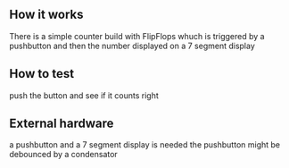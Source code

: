 <!---

This file is used to generate your project datasheet. Please fill in the information below and delete any unused
sections.

You can also include images in this folder and reference them in the markdown. Each image must be less than
512 kb in size, and the combined size of all images must be less than 1 MB.
-->

## How it works



There is a simple counter build with FlipFlops whuch is triggered by a pushbutton and then the number displayed on a 7 segment display

## How to test



push the button and see if it counts right

## External hardware



a pushbutton and a 7 segment display is needed
the pushbutton might be debounced by a condensator
